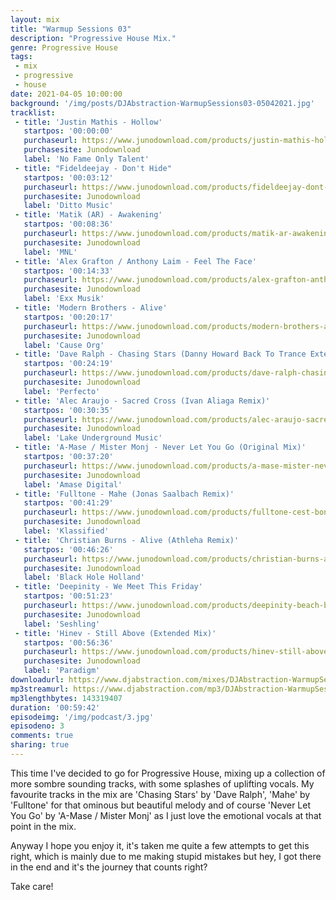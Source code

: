 ```yaml
---
layout: mix
title: "Warmup Sessions 03"
description: "Progressive House Mix."
genre: Progressive House
tags:
 - mix
 - progressive
 - house
date: 2021-04-05 10:00:00
background: '/img/posts/DJAbstraction-WarmupSessions03-05042021.jpg'
tracklist:
 - title: 'Justin Mathis - Hollow'
   startpos: '00:00:00'
   purchaseurl: https://www.junodownload.com/products/justin-mathis-hollow/4965224-02/
   purchasesite: Junodownload
   label: 'No Fame Only Talent' 
 - title: "Fideldeejay - Don't Hide"
   startpos: '00:03:12'
   purchaseurl: https://www.junodownload.com/products/fideldeejay-dont-hide/5021190-02/?track_number=2
   purchasesite: Junodownload
   label: 'Ditto Music' 
 - title: 'Matik (AR) - Awakening'
   startpos: '00:08:36'
   purchaseurl: https://www.junodownload.com/products/matik-ar-awakening/4998595-02/?track_number=1
   purchasesite: Junodownload
   label: 'MNL'   
 - title: 'Alex Grafton / Anthony Laim - Feel The Face'
   startpos: '00:14:33'
   purchaseurl: https://www.junodownload.com/products/alex-grafton-anthony-laim-feel-the-face/5032776-02/?track_number=1
   purchasesite: Junodownload
   label: 'Exx Musik'
 - title: 'Modern Brothers - Alive'
   startpos: '00:20:17'
   purchaseurl: https://www.junodownload.com/products/modern-brothers-alive/4947621-02/
   purchasesite: Junodownload
   label: 'Cause Org'   
 - title: 'Dave Ralph - Chasing Stars (Danny Howard Back To Trance Extended Remix)'
   startpos: '00:24:19'
   purchaseurl: https://www.junodownload.com/products/dave-ralph-chasing-stars/4980658-02/
   purchasesite: Junodownload
   label: 'Perfecto'
 - title: 'Alec Araujo - Sacred Cross (Ivan Aliaga Remix)'
   startpos: '00:30:35'
   purchaseurl: https://www.junodownload.com/products/alec-araujo-sacred-cross/4947558-02/?track_number=3 
   purchasesite: Junodownload
   label: 'Lake Underground Music'
 - title: 'A-Mase / Mister Monj - Never Let You Go (Original Mix)'
   startpos: '00:37:20'
   purchaseurl: https://www.junodownload.com/products/a-mase-mister-never-let-you-go/4967583-02/?track_number=1
   purchasesite: Junodownload
   label: 'Amase Digital' 
 - title: 'Fulltone - Mahe (Jonas Saalbach Remix)'
   startpos: '00:41:29'
   purchaseurl: https://www.junodownload.com/products/fulltone-cest-bon-ep/5012681-02/?track_number=4
   purchasesite: Junodownload
   label: 'Klassified'   
 - title: 'Christian Burns - Alive (Athleha Remix)'
   startpos: '00:46:26'
   purchaseurl: https://www.junodownload.com/products/christian-burns-alive/4977743-02/?track_number=1
   purchasesite: Junodownload
   label: 'Black Hole Holland'
 - title: 'Deepinity - We Meet This Friday'
   startpos: '00:51:23'
   purchaseurl: https://www.junodownload.com/products/deepinity-beach-boulevard/5010212-02/?track_number=3
   purchasesite: Junodownload
   label: 'Seshling'
 - title: 'Hinev - Still Above (Extended Mix)'
   startpos: '00:56:36'
   purchaseurl: https://www.junodownload.com/products/hinev-still-above-extended-mix/5014257-02/
   purchasesite: Junodownload
   label: 'Paradigm'
downloadurl: https://www.djabstraction.com/mixes/DJAbstraction-WarmupSessions03-05042021.zip
mp3streamurl: https://www.djabstraction.com/mp3/DJAbstraction-WarmupSessions03-05042021.mp3
mp3lengthbytes: 143319407
duration: '00:59:42'
episodeimg: '/img/podcast/3.jpg'
episodeno: 3
comments: true
sharing: true
---
```


This time I've decided to go for Progressive House, mixing up a collection of more sombre sounding tracks, with some splashes of uplifting vocals.  My favourite tracks in the mix are 'Chasing Stars' by 'Dave Ralph', 'Mahe' by 'Fulltone' for that ominous but beautiful melody and of course 'Never Let You Go' by 'A-Mase / Mister Monj' as I just love the emotional vocals at that point in the mix.

Anyway I hope you enjoy it, it's taken me quite a few attempts to get this right, which is mainly due to me making stupid mistakes but hey, I got there in the end and it's the journey that counts right?

Take care!